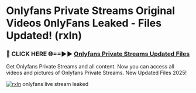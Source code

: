# Onlyfans Private Streams Original Videos 0nlyFans Leaked - Files Updated! (rxln)

<h3>🔴 CLICK HERE 🌐==►► <a href="https://tinyurl.com/ms9xzufz" rel="nofollow">Onlyfans Private Streams Updated Files</a></h3>

Get Onlyfans Private Streams and all content. Now you can access all videos and pictures of Onlyfans Private Streams. New Updated Files 2025!

[![rxln](https://i.imgur.com/PQ7UWWw.gif)](https://tinyurl.com/ms9xzufz)
onlyfans live stream leaked